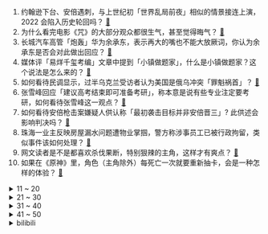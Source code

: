1. 约翰逊下台、安倍遇刺，与上世纪初「世界乱局前夜」相似的情景接连上演，2022 会陷入历史轮回吗？ [:link:](https://www.zhihu.com/question/542415033)
2. 为什么看完电影《咒》的大部分观众都很生气，甚至觉得晦气？ [:link:](https://www.zhihu.com/question/542340730)
3. 长城汽车高管「炮轰」华为余承东，表示再大的嘴也不能大放厥词，你认为余承东是否会对此做出回应？ [:link:](https://www.zhihu.com/question/542175401)
4. 媒体评「易烊千玺考编」文章中提到「小镇做题家」，什么是小镇做题家？这个说法是怎么来的？ [:link:](https://www.zhihu.com/question/542264557)
5. 如何看待民调显示，过半乌克兰受访者认为美国是俄乌冲突「罪魁祸首」？ [:link:](https://www.zhihu.com/question/541410848)
6. 张雪峰回应「建议高考结束即可准备考研」，称本意是说有些专业注定要考研，如何看待张雪峰这一观点？ [:link:](https://www.zhihu.com/question/542343072)
7. 如何看待安倍枪击案嫌疑人供认称「最初袭击目标并非安倍晋三」? 此供述会影响判决吗？ [:link:](https://www.zhihu.com/question/542402256)
8. 珠海一业主反映房屋漏水问题遭物业掌掴，警方称涉事员工已被行政拘留，类似事件该如何处理？ [:link:](https://www.zhihu.com/question/542387794)
9. 网文读者是不是都喜欢杀伐果断，特别狠辣的主角，这样才有爽点？ [:link:](https://www.zhihu.com/question/538765829)
10. 如果在《原神》里，角色（主角除外）每死亡一次就要重新抽卡，会是一种怎样的体验？ [:link:](https://www.zhihu.com/question/531574364)
<details>
<summary>11 ~ 20</summary>

11. 同样都是走高端路线，为什么钟薛高被骂上热搜，而哈根达斯却没有？ [:link:](https://www.zhihu.com/question/542000007)
12. 何小鹏称坚决反对汽车内设计大量屏幕，没太大价值，对此你是否认同？ [:link:](https://www.zhihu.com/question/542208980)
13. 假如《精灵宝可梦：剑/盾》是一款全新 ip 的游戏，它在玩家心目中的评价会变成怎样？ [:link:](https://www.zhihu.com/question/366941957)
14. 到底是凤尾好还是鸡头好? [:link:](https://www.zhihu.com/question/542473495)
15. 高中读重点高中普通班还是普通高中重点班？ [:link:](https://www.zhihu.com/question/542398029)
16. 菲尔兹奖得主许埈珥从小沉迷写诗，24 岁才正式学数学，他的成功中最重要的是天赋、良师还是什么？ [:link:](https://www.zhihu.com/question/541828576)
17. 第一次去行政酒廊需要注意些什么？ [:link:](https://www.zhihu.com/question/58656377)
18. 高三查分前，你的心情如何? [:link:](https://www.zhihu.com/question/539267278)
19. 有时候觉得生活很枯燥，很没有意思，当你觉得生活无意义的时候都是怎么治愈自己的呢？ [:link:](https://www.zhihu.com/question/542419992)
20. 想系统地提升古文素养，大神们有书单推荐吗？ [:link:](https://www.zhihu.com/question/40162866)
</details>
<details>
<summary>21 ~ 30</summary>

21. 美术生集训后水平能有多大提升？ [:link:](https://www.zhihu.com/question/322661887)
22. 如何看待罗翔的「爱具体的人，而非爱抽象的人」? [:link:](https://www.zhihu.com/question/486879608)
23. 有些车主宁愿把车停在路边也不愿意花几百块钱租个车位是什么心理？ [:link:](https://www.zhihu.com/question/478255238)
24. 网传一游客从泸定桥坠入大渡河，警方称「正在全力搜救」，目前救援进展如何？出游应注意什么？ [:link:](https://www.zhihu.com/question/542372834)
25. 高考真的不能用0.38的笔吗？ [:link:](https://www.zhihu.com/question/327586019)
26. 山东人民几乎都爱吃钙奶饼干吗？ [:link:](https://www.zhihu.com/question/380048161)
27. 现在的房子都建二三十层高，将来房龄到了，老房子该怎么处理？ [:link:](https://www.zhihu.com/question/440200131)
28. 如果我 CS:GO 见到人百分百命中率但是不会爆头，我的职业生涯会到何种程度? [:link:](https://www.zhihu.com/question/531174570)
29. 据说《咒》很邪门，是真的吗？ [:link:](https://www.zhihu.com/question/542249569)
30. 四川热过吐鲁番，多地气温破纪录，今年为何这么热？是什么原因造成的？ [:link:](https://www.zhihu.com/question/542488024)
</details>
<details>
<summary>31 ~ 40</summary>

31. 哈萨克斯坦退出独联体跨国货币委员会协议，这将对该国带来哪些影响？ [:link:](https://www.zhihu.com/question/542336878)
32. 斯里兰卡示威者冲入总统官邸，经济危机背景下当地社会状况如何？ [:link:](https://www.zhihu.com/question/542389190)
33. 一次性补交13万养老保险划算吗？ [:link:](https://www.zhihu.com/question/51850049)
34. 夏普最新上市的手机采用了小米和索尼联合研发的IMX989 CMOS，它是否需要向小米支付授权费？ [:link:](https://www.zhihu.com/question/542253432)
35. 如何评价电影《隐入尘烟》？ [:link:](https://www.zhihu.com/question/516290284)
36. 王毅与布林肯举行会晤提出「四份清单」，并称「希望美方切实认真对待」，释放了什么信号？ [:link:](https://www.zhihu.com/question/542402983)
37. 乌克兰否认俄摧毁两套「海马斯」火箭炮的消息，具体情况如何？ [:link:](https://www.zhihu.com/question/542029281)
38. 如果将《间谍过家家》中的女儿换成儿子会如何呢？作品是否还能保持高人气？ [:link:](https://www.zhihu.com/question/531413564)
39. 2022 LPL 夏季赛 TES 2:1 RNG 已取七连胜，如何评价这场比赛？ [:link:](https://www.zhihu.com/question/542407353)
40. 斯里兰卡首都科伦坡出现大规模示威活动，总统表示将辞职，辞职原因有哪些？哪些原因造成这一局面？ [:link:](https://www.zhihu.com/question/542486722)
</details>
<details>
<summary>41 ~ 50</summary>

41. 网传 2022 年省考华图疑似泄题，华图教育官方否认，真实情况是怎样的？ [:link:](https://www.zhihu.com/question/542404877)
42. 上海瑞金医院内一男子持刀伤人致 4 伤，警方通报「民警开枪将其击伤制服」，涉事男子将承担哪些法律责任？ [:link:](https://www.zhihu.com/question/542366857)
43. 看完恐怖电影《咒》后是什么感受？ [:link:](https://www.zhihu.com/question/522738411)
44. 如何看待刘备入川后铸直百五铢的行为？为何当时只有蜀汉铸大钱没有造成经济崩溃？ [:link:](https://www.zhihu.com/question/68563491)
45. 为什么中学的物理、化学实验用托盘天平而不是下面这种读数简便、精度又高的电子秤? [:link:](https://www.zhihu.com/question/541214292)
46. 能干成大事的人都是什么样的人？ [:link:](https://www.zhihu.com/question/426658242)
47. 成绩很差，去了一个普通高中，还有希望吗？ [:link:](https://www.zhihu.com/question/542407154)
48. 《星汉灿烂》第 5-12 集拍得怎么样？哪些剧情点值得关注？ [:link:](https://www.zhihu.com/question/541889541)
49. 不喜欢人际交往，喜欢独处的人有问题吗? [:link:](https://www.zhihu.com/question/541294388)
50. 如何评价综艺《中国说唱巅峰对决》第三期？ [:link:](https://www.zhihu.com/question/542378517)
</details><details>
<summary>bilibili</summary>

1. 【最伟大的作品 | 官方MV 】周杰伦 化身时空旅人与艺术家们相遇 [:link:](//www.bilibili.com/video/BV1ua411p7iA)
2. 谋 权 篡 位（番外篇①） [:link:](//www.bilibili.com/video/BV1aG411W7zm)
3. 《原神》须弥前瞻短片01——神奇的草元素 [:link:](//www.bilibili.com/video/BV1e3411c7Xk)
4. 友情提示：本期视频仅是一个友情提示 [:link:](//www.bilibili.com/video/BV1Qr4y177SR)
5. 为什么是《最伟大的作品》？ [:link:](//www.bilibili.com/video/BV1ma411D7VN)
6. 【原神大电影】旅行者，我们还能再见嘛？ [:link:](//www.bilibili.com/video/BV1uB4y1p7Yn)
7. 这绝对是我这辈子干过最天才的事情！ [:link:](//www.bilibili.com/video/BV1XG411W74W)
8. 男友为了搞定未来岳父不惜掏空钱包 [:link:](//www.bilibili.com/video/BV1a3411c7G6)
9. 【时代少年团】《时代夏令营》01：出乎意料的夏令营 [:link:](//www.bilibili.com/video/BV1zG411W7Rp)
10. 【现场】安倍晋三中枪瞬间 [:link:](//www.bilibili.com/video/BV1GU4y1D7op)
<details>
<summary>11 ~ 20</summary>

11. 笑死！这才是《最伟大的作品》原版MV视频！！ [:link:](//www.bilibili.com/video/BV17a411p79N)
12. ⚡领 导 讲 话⚡ [:link:](//www.bilibili.com/video/BV1La41197wZ)
13. 10s [:link:](//www.bilibili.com/video/BV1i34y1n723)
14. 三个星期实现了《锦鲤玉扇》的开扇动画，第一次画会动的水。 [:link:](//www.bilibili.com/video/BV19Y4y1E7zE)
15. 【现场画面】安倍晋三演讲时中枪 处于心肺停止状态 [:link:](//www.bilibili.com/video/BV1jt4y1b7nb)
16. 【亮记生物鉴定】网络热传生物鉴定41 [:link:](//www.bilibili.com/video/BV1SS4y1E7eG)
17. 《这 数 学！不 写 也 罢！！！！》 [:link:](//www.bilibili.com/video/BV1iW4y1U7eh)
18. 论同一寝室的高考分数的人差异 [:link:](//www.bilibili.com/video/BV1dZ4y1a7Tu)
19. 国外专业音乐人如何评价周杰伦《最伟大的作品》？ [:link:](//www.bilibili.com/video/BV1oV4y1J7k3)
20. ⚡ 最 逆 天 的 作 品 ⚡ [:link:](//www.bilibili.com/video/BV1d34y1p7qS)
</details>
<details>
<summary>21 ~ 30</summary>

21. “真是心里脏，看谁都脏” [:link:](//www.bilibili.com/video/BV1Et4y1b7WX)
22. 爱 捣 蛋 的 嘎 子 [:link:](//www.bilibili.com/video/BV1b3411F7Db)
23. 如果广告用了错误的音效…… [:link:](//www.bilibili.com/video/BV1834y1p7Bk)
24. 李自成是如何击败大明的？【小约翰】 [:link:](//www.bilibili.com/video/BV1h94y1X7GT)
25. 周杰伦歌迷的速度！五台计算器演奏最伟大的作品——周杰伦 [:link:](//www.bilibili.com/video/BV1d34y1p75e)
26. 对美国女友说一整天的"栓Q"，她会...... [:link:](//www.bilibili.com/video/BV1sa411p7Eh)
27. 更伟大的作品：歌词里全是哥的歌名 [:link:](//www.bilibili.com/video/BV1RY4y1E7Ge)
28. 在平凡的一天 平平淡淡的去领了个证 [:link:](//www.bilibili.com/video/BV1cV4y1n7JY)
29. 当阿尼亚变成了男孩子！！！ [:link:](//www.bilibili.com/video/BV11t4y1t7qc)
30. 被中国订单吓懵的俄罗斯铁匠大叔 [:link:](//www.bilibili.com/video/BV1zG411W7Wz)
</details>
<details>
<summary>31 ~ 40</summary>

31. 守规矩的人最受欺负 [:link:](//www.bilibili.com/video/BV173411c754)
32. 《中国机长》的十个个细节！吴京客串，为何被称为航空史的奇迹？ [:link:](//www.bilibili.com/video/BV1iB4y1i7S1)
33. 辣妹拍照姿势 [:link:](//www.bilibili.com/video/BV1EB4y1i7AT)
34. 皇上杀了皇上 [:link:](//www.bilibili.com/video/BV1WV4y1n7ax)
35. 我是烟绯 请不要叫我张三！ [:link:](//www.bilibili.com/video/BV19f4y1Z7um)
36. 【罗翔】冒充罗老师算招摇撞骗罪吗？读评论#17 [:link:](//www.bilibili.com/video/BV1BW4y1U78G)
37. 大家评评理，这回鸡冤、鳖冤还是二哥最冤？ [:link:](//www.bilibili.com/video/BV1oZ4y1a7Qk)
38. 哭了！女子因父亲去世崩溃 交警暖心代驾 [:link:](//www.bilibili.com/video/BV1Wa411p7S9)
39. 不节食！极速减肥20斤！100%成功减肥方法分享！ [:link:](//www.bilibili.com/video/BV1pN4y1M7ez)
40. 练练打水漂吧行吗 [:link:](//www.bilibili.com/video/BV1sY4y1J7Lk)
</details>
<details>
<summary>41 ~ 50</summary>

41. 全世界都在讲你干嘛~ [:link:](//www.bilibili.com/video/BV16S4y1n7rj)
42. 怎拍怎不火系列之《不火也拍》～～～ [:link:](//www.bilibili.com/video/BV1x34y1n7jy)
43. 未来的卫生间到底该咋做？鉴定网络热门装修视频 [:link:](//www.bilibili.com/video/BV1QW4y1U7ph)
44. 来跟我一起挑战《最伟大的作品》 [:link:](//www.bilibili.com/video/BV1Kt4y1b7kc)
45. 不要啊阿尼亚！！！！！！！！！ [:link:](//www.bilibili.com/video/BV1tr4y1u7Wb)
46. 你敢相信这么帅的人居然是初中生 [:link:](//www.bilibili.com/video/BV1qY4y1E7FA)
47. 第二回：面果工匠显神通毫无保留，义父侯师开眼界赞不绝口 [:link:](//www.bilibili.com/video/BV1CW4y1U7hx)
48. 挑战周杰伦的绝活？传说中的三键成曲！！！ [:link:](//www.bilibili.com/video/BV1VY4y1J7oX)
49. aespa最新回归曲Girls MV公开！ [:link:](//www.bilibili.com/video/BV1Ht4y1b79v)
50. 拿捏女朋友心理...哈哈！ [:link:](//www.bilibili.com/video/BV1q34y1n79J)
</details>
<details>
<summary>51 ~ 60</summary>

51. “两分四十九秒，带你感受JOJO的极致魅力！” [:link:](//www.bilibili.com/video/BV1bN4y1M7bM)
52. 《流量密码》 [:link:](//www.bilibili.com/video/BV15v4y1M7js)
53. 课 堂 请 勿 对 对 子【全新季】！！！ [:link:](//www.bilibili.com/video/BV1sW4y1U7au)
54. 蓝朋友抓蛇，这结果来的太突然了 [:link:](//www.bilibili.com/video/BV1Jt4y1b7tV)
55. “令人糟心的楼上邻居。” [:link:](//www.bilibili.com/video/BV1F3411c7FD)
56. 用一张脸弹出【爱你】 [:link:](//www.bilibili.com/video/BV1jT411g76Y)
57. 重铸七月番荣光 我辈义不容辞！2022七月新番吐槽！ [:link:](//www.bilibili.com/video/BV1hB4y1p7Mw)
58. Kevin的木头【木雕一只屑狐狸】 [:link:](//www.bilibili.com/video/BV1dY4y1E7vn)
59. 热搜“荔枝屁股发黑是虫㞎㞎”这是真的吗? [:link:](//www.bilibili.com/video/BV1494y1X7JN)
60. 《明日方舟》EP - A Long Vacation [:link:](//www.bilibili.com/video/BV18f4y1d7af)
</details>
<details>
<summary>61 ~ 70</summary>

61. 高考后30天, 我写了款全新的LOL助手软件. 永久免费  代码开源 众多功能 欢迎使用 [:link:](//www.bilibili.com/video/BV1nU4y1D7FQ)
62. 探访美国唯一，米其林中式宫廷菜！传统中餐如何征服美国胃？ [:link:](//www.bilibili.com/video/BV1Qf4y1Z7Xf)
63. 上海懵逼地鼠，沪语且暴躁 [:link:](//www.bilibili.com/video/BV1FT411g7gR)
64. 最后一句“爸爸妈妈”，再累也值了好吗！ [:link:](//www.bilibili.com/video/BV183411c7Sf)
65. 我曾七次鄙视自己的灵魂 [:link:](//www.bilibili.com/video/BV1J3411c7DD)
66. ⚡️派 对 浪 客⚡️D J  垃 姬 兔  【咬人猫】 [:link:](//www.bilibili.com/video/BV1JT411g7Xd)
67. 广电总局：反对病态整容“娘炮”审美，反对以“流量”选演员 [:link:](//www.bilibili.com/video/BV1Ha411p7bk)
68. 我为什么从200w粉的电竞自媒体离职 [:link:](//www.bilibili.com/video/BV18t4y1b7qw)
69. 销冠是如何炼成的？可能是因为经历了无数次的力挽狂澜！ [:link:](//www.bilibili.com/video/BV1Df4y1Z7uX)
70. 全网唯一喵巴罗来啦！！！ [:link:](//www.bilibili.com/video/BV1VY4y1J7Js)
</details>
<details>
<summary>71 ~ 80</summary>

71. 【最伟大的作品】音画同步率高达99.99999% [:link:](//www.bilibili.com/video/BV1DZ4y1a7fD)
72. 《太怪了，再看一眼》 [:link:](//www.bilibili.com/video/BV1Nv4y1M7KS)
73. 鱼仔：这情况搁谁谁不烦吶… [:link:](//www.bilibili.com/video/BV1RN4y1M7gT)
74. 我的世界很可怕！！【MC暮色森林#6】 [:link:](//www.bilibili.com/video/BV1AV4y1n77z)
75. 第一次拍印度夜市，吃个街头冰淇淋 [:link:](//www.bilibili.com/video/BV1rY4y1E7Fd)
76. 《最伟大的作品》全站最硬核的解析 [:link:](//www.bilibili.com/video/BV1RS4y1n7FH)
77. 什么是老婆 [:link:](//www.bilibili.com/video/BV1Z34y1p7U5)
78. 请放心，咱家绝对公平 [:link:](//www.bilibili.com/video/BV1BU4y1S7PX)
79. 铁根要直播啦！7月8日晚六点记得来看哦 [:link:](//www.bilibili.com/video/BV1Ev4y1M7Cg)
80. “ 虽然我结束了回合，但这一定不是最后一个回合！” [:link:](//www.bilibili.com/video/BV1Nt4y1b74A)
</details>
<details>
<summary>81 ~ 90</summary>

81. 它看起来，好像一条猫啊 [:link:](//www.bilibili.com/video/BV1D34y1n7ue)
82. 本来想办婚礼，一不小心办成了漫展...... [:link:](//www.bilibili.com/video/BV1TL4y1A77N)
83. 历时一年还原1300年前的荔枝酒，这一口是盛唐的味道 [:link:](//www.bilibili.com/video/BV1DZ4y1a73S)
84. 巡剪第二站！成都站！ [:link:](//www.bilibili.com/video/BV183411c71n)
85. 骁龙8+性能分析：高通翻身了？小米12S系列功耗如何？ [:link:](//www.bilibili.com/video/BV1qN4y1M7Jx)
86. 献给我的23个粉丝 [:link:](//www.bilibili.com/video/BV11U4y1D781)
87. 【水果猎人】网络热门水果鉴定11 [:link:](//www.bilibili.com/video/BV1cL4y1A78T)
88. 老爸的自信，其实来源于老妈对他的爱。 [:link:](//www.bilibili.com/video/BV16N4y1M7ND)
89. 鲁智深武松再上线！哥哥我想上梁山！《水浒传》P29 [:link:](//www.bilibili.com/video/BV1Na411Q79t)
90. 宿舍当妈记之《最后的椰子冻》 [:link:](//www.bilibili.com/video/BV1qW4y1U7xJ)
</details>
<details>
<summary>91 ~ 100</summary>

91. [Meme] ⚠️Candy S3rl [闪烁&流血表现注意] [:link:](//www.bilibili.com/video/BV1jr4y1u7ch)
92. 《她要的，你不懂》 [:link:](//www.bilibili.com/video/BV1Ca411D7cw)
93. 74岁大娘做的全素蛋堡，个头大，味道好，感恩遇到可爱的人，珍重安好 [:link:](//www.bilibili.com/video/BV1A34y1W7kg)
94. 【荒野大镖客2】我的亚瑟比任何人都需要救赎！ [:link:](//www.bilibili.com/video/BV1Wr4y1u7xu)
95. 穿假的肌肉去健身房会发生什么事？ [:link:](//www.bilibili.com/video/BV1Xr4y1775t)
96. 空气炸锅薯条，视觉和味觉的双重享受！ [:link:](//www.bilibili.com/video/BV1RW4y1z74A)
97. 高速上刹车失灵该如何自救保命 [:link:](//www.bilibili.com/video/BV1Ua411D7oG)
98. 小龙翘首，花开正盛。 [:link:](//www.bilibili.com/video/BV1fS4y1n73p)
99. 7月5日，广东。10人拿不出100元！台湾阿公在广东劝朋友别来大陆？结局让人乐翻！ [:link:](//www.bilibili.com/video/BV13L4y1A7ma)
100. 外媒记者被赵立坚夸奖后，纷纷用中文提问 [:link:](//www.bilibili.com/video/BV17W4y1U7KB)
</details></details>